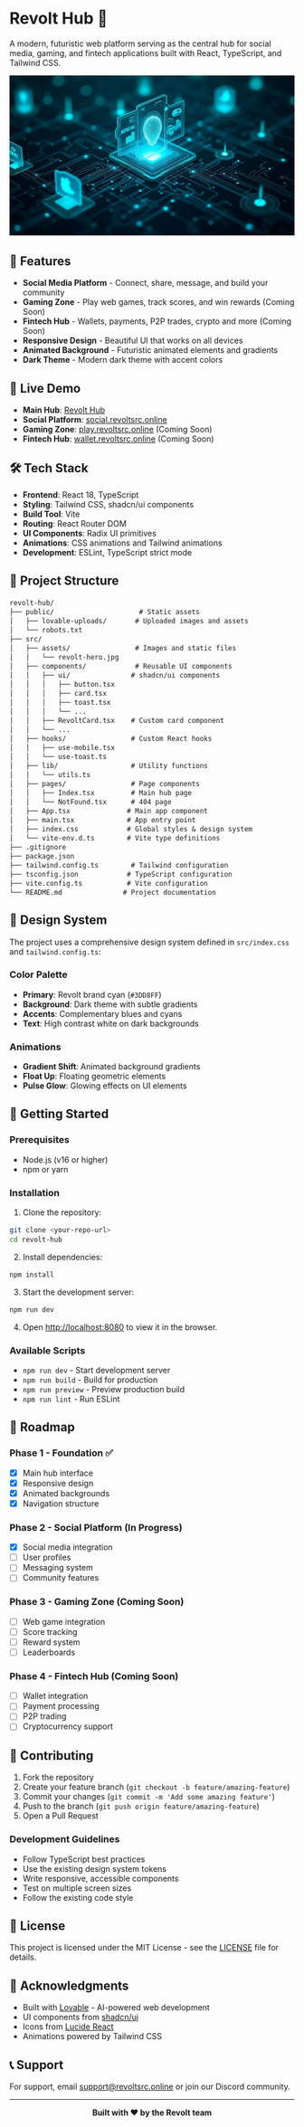 # Revolt Hub 🚀

A modern, futuristic web platform serving as the central hub for social media, gaming, and fintech applications built with React, TypeScript, and Tailwind CSS.

![Revolt Hub](./src/assets/revolt-hero.jpg)

## 🌟 Features

- **Social Media Platform** - Connect, share, message, and build your community
- **Gaming Zone** - Play web games, track scores, and win rewards (Coming Soon)
- **Fintech Hub** - Wallets, payments, P2P trades, crypto and more (Coming Soon)
- **Responsive Design** - Beautiful UI that works on all devices
- **Animated Background** - Futuristic animated elements and gradients
- **Dark Theme** - Modern dark theme with accent colors

## 🚀 Live Demo

- **Main Hub**: [Revolt Hub](https://revolthub.lovable.app)
- **Social Platform**: [social.revoltsrc.online](https://social.revoltsrc.online)
- **Gaming Zone**: [play.revoltsrc.online](https://play.revoltsrc.online) (Coming Soon)
- **Fintech Hub**: [wallet.revoltsrc.online](https://wallet.revoltsrc.online) (Coming Soon)

## 🛠️ Tech Stack

- **Frontend**: React 18, TypeScript
- **Styling**: Tailwind CSS, shadcn/ui components
- **Build Tool**: Vite
- **Routing**: React Router DOM
- **UI Components**: Radix UI primitives
- **Animations**: CSS animations and Tailwind animations
- **Development**: ESLint, TypeScript strict mode

## 📁 Project Structure

```
revolt-hub/
├── public/                     # Static assets
│   ├── lovable-uploads/       # Uploaded images and assets
│   └── robots.txt
├── src/
│   ├── assets/                # Images and static files
│   │   └── revolt-hero.jpg
│   ├── components/            # Reusable UI components
│   │   ├── ui/               # shadcn/ui components
│   │   │   ├── button.tsx
│   │   │   ├── card.tsx
│   │   │   ├── toast.tsx
│   │   │   └── ...
│   │   ├── RevoltCard.tsx    # Custom card component
│   │   └── ...
│   ├── hooks/                # Custom React hooks
│   │   ├── use-mobile.tsx
│   │   └── use-toast.ts
│   ├── lib/                  # Utility functions
│   │   └── utils.ts
│   ├── pages/                # Page components
│   │   ├── Index.tsx         # Main hub page
│   │   └── NotFound.tsx      # 404 page
│   ├── App.tsx              # Main app component
│   ├── main.tsx             # App entry point
│   ├── index.css            # Global styles & design system
│   └── vite-env.d.ts        # Vite type definitions
├── .gitignore
├── package.json
├── tailwind.config.ts        # Tailwind configuration
├── tsconfig.json            # TypeScript configuration
├── vite.config.ts           # Vite configuration
└── README.md               # Project documentation
```

## 🎨 Design System

The project uses a comprehensive design system defined in `src/index.css` and `tailwind.config.ts`:

### Color Palette
- **Primary**: Revolt brand cyan (`#3DD8FF`)
- **Background**: Dark theme with subtle gradients
- **Accents**: Complementary blues and cyans
- **Text**: High contrast white on dark backgrounds

### Animations
- **Gradient Shift**: Animated background gradients
- **Float Up**: Floating geometric elements
- **Pulse Glow**: Glowing effects on UI elements

## 🚀 Getting Started

### Prerequisites
- Node.js (v16 or higher)
- npm or yarn

### Installation

1. Clone the repository:
```bash
git clone <your-repo-url>
cd revolt-hub
```

2. Install dependencies:
```bash
npm install
```

3. Start the development server:
```bash
npm run dev
```

4. Open [http://localhost:8080](http://localhost:8080) to view it in the browser.

### Available Scripts

- `npm run dev` - Start development server
- `npm run build` - Build for production
- `npm run preview` - Preview production build
- `npm run lint` - Run ESLint

## 🎯 Roadmap

### Phase 1 - Foundation ✅
- [x] Main hub interface
- [x] Responsive design
- [x] Animated backgrounds
- [x] Navigation structure

### Phase 2 - Social Platform (In Progress)
- [x] Social media integration
- [ ] User profiles
- [ ] Messaging system
- [ ] Community features

### Phase 3 - Gaming Zone (Coming Soon)
- [ ] Web game integration
- [ ] Score tracking
- [ ] Reward system
- [ ] Leaderboards

### Phase 4 - Fintech Hub (Coming Soon)
- [ ] Wallet integration
- [ ] Payment processing
- [ ] P2P trading
- [ ] Cryptocurrency support

## 🤝 Contributing

1. Fork the repository
2. Create your feature branch (`git checkout -b feature/amazing-feature`)
3. Commit your changes (`git commit -m 'Add some amazing feature'`)
4. Push to the branch (`git push origin feature/amazing-feature`)
5. Open a Pull Request

### Development Guidelines
- Follow TypeScript best practices
- Use the existing design system tokens
- Write responsive, accessible components
- Test on multiple screen sizes
- Follow the existing code style

## 📝 License

This project is licensed under the MIT License - see the [LICENSE](LICENSE) file for details.

## 🙏 Acknowledgments

- Built with [Lovable](https://lovable.dev) - AI-powered web development
- UI components from [shadcn/ui](https://ui.shadcn.com/)
- Icons from [Lucide React](https://lucide.dev/)
- Animations powered by Tailwind CSS

## 📞 Support

For support, email support@revoltsrc.online or join our Discord community.

---

<div align="center">
  <strong>Built with ❤️ by the Revolt team</strong>
</div>